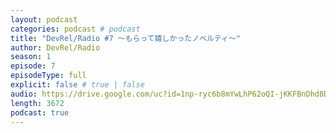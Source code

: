 ```yaml
---
layout: podcast
categories: podcast # podcast
title: "DevRel/Radio #7 〜もらって嬉しかったノベルティ〜"
author: DevRel/Radio
season: 1
episode: 7
episodeType: full
explicit: false # true | false
audio: https://drive.google.com/uc?id=1np-ryc6b8mYwLhP62oQI-jKKFBnDhd8D
length: 3672
podcast: true
---
```

